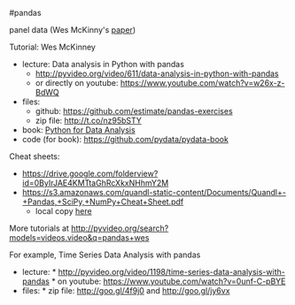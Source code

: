 #pandas

panel data (Wes McKinny's [paper](http://www.dlr.de/sc/Portaldata/15/Resources/dokumente/pyhpc2011/submissions/pyhpc2011_submission_9.pdf))

Tutorial: Wes McKinney
* lecture: Data analysis in Python with pandas
    * http://pyvideo.org/video/611/data-analysis-in-python-with-pandas   
    * or directly on youtube: https://www.youtube.com/watch?v=w26x-z-BdWQ 
* files: 
    * github: https://github.com/estimate/pandas-exercises
    * zip file: http://t.co/nz95bSTY
* book: [Python for Data Analysis](http://www.amazon.com/gp/product/1449319793?colid=3J2ONC6G6CMKS&coliid=I12NRMOBQCOJSR&ref_=wl_it_dp_o_pC_nS_ttl)
* code (for book): https://github.com/pydata/pydata-book

Cheat sheets:
* https://drive.google.com/folderview?id=0ByIrJAE4KMTtaGhRcXkxNHhmY2M
* https://s3.amazonaws.com/quandl-static-content/Documents/Quandl+-+Pandas,+SciPy,+NumPy+Cheat+Sheet.pdf
   * local copy [here](quandl-pandas-cheat.pdf) 

More tutorials at 
http://pyvideo.org/search?models=videos.video&q=pandas+wes

For example, Time Series Data Analysis with pandas
* lecture:
      * http://pyvideo.org/video/1198/time-series-data-analysis-with-pandas
      * on youtube: https://www.youtube.com/watch?v=0unf-C-pBYE
* files: 
      * zip file: http://goo.gl/4f9j0 and http://goo.gl/jy6vx
